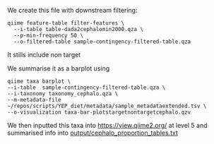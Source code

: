 We create this file with downstream filtering:

```
qiime feature-table filter-features \
  --i-table table-dada2cephalomin2000.qza \
  --p-min-frequency 50 \
  --o-filtered-table sample-contingency-filtered-table.qza
  ```
  
It stills include non target

We summarise it as a barplot using

```
qiime taxa barplot \
--i-table  sample-contingency-filtered-table.qza \
--i-taxonomy taxonomy_cephalo.qza \
--m-metadata-file ~/repos/scripts/YEP_diet/metadata/sample_metadataextended.tsv \
--o-visualization taxa-bar-plotstargetnontargetcephalo.qzv
```

We then inputted this taxa into https://view.qiime2.org/ at level 5 and summarised info into [output/cephalo_proportion_tables.txt](output/cephalo_proportion_tables.txt)
